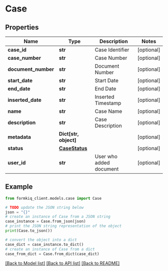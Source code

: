 # Case


## Properties

Name | Type | Description | Notes
------------ | ------------- | ------------- | -------------
**case_id** | **str** | Case Identifier | [optional] 
**case_number** | **str** | Case Number | [optional] 
**document_number** | **str** | Document Number | [optional] 
**start_date** | **str** | Start Date | [optional] 
**end_date** | **str** | End Date | [optional] 
**inserted_date** | **str** | Inserted Timestamp | [optional] 
**name** | **str** | Case Name | [optional] 
**description** | **str** | Case Description | [optional] 
**metadata** | **Dict[str, object]** |  | [optional] 
**status** | [**CaseStatus**](CaseStatus.md) |  | [optional] 
**user_id** | **str** | User who added document | [optional] 

## Example

```python
from formkiq_client.models.case import Case

# TODO update the JSON string below
json = "{}"
# create an instance of Case from a JSON string
case_instance = Case.from_json(json)
# print the JSON string representation of the object
print(Case.to_json())

# convert the object into a dict
case_dict = case_instance.to_dict()
# create an instance of Case from a dict
case_from_dict = Case.from_dict(case_dict)
```
[[Back to Model list]](../README.md#documentation-for-models) [[Back to API list]](../README.md#documentation-for-api-endpoints) [[Back to README]](../README.md)


